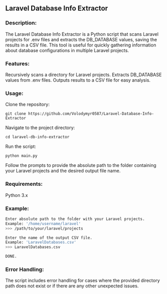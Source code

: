 ## Laravel Database Info Extractor

### Description:

The Laravel Database Info Extractor is a Python script that scans Laravel projects for .env files and extracts the DB_DATABASE values, saving the results in a CSV file. This tool is useful for quickly gathering information about database configurations in multiple Laravel projects.

### Features:

Recursively scans a directory for Laravel projects.
Extracts DB_DATABASE values from .env files.
Outputs results to a CSV file for easy analysis.

### Usage:

Clone the repository:


```git clone https://github.com/Volodymyr0587/Laravel-Database-Info-Extractor```

Navigate to the project directory:

```cd laravel-db-info-extractor```

Run the script:

```python main.py```

Follow the prompts to provide the absolute path to the folder containing your Laravel projects and the desired output file name.

### Requirements:

Python 3.x

### Example:

```bash
Enter absolute path to the folder with your Laravel projects.
Example: '/home/username/laravel'
>>> /path/to/your/laravel/projects

Enter the name of the output CSV file.
Example: 'LaravelDatabases.csv'
>>> LaravelDatabases.csv

DONE.
```

### Error Handling:

The script includes error handling for cases where the provided directory path does not exist or if there are any other unexpected issues.

